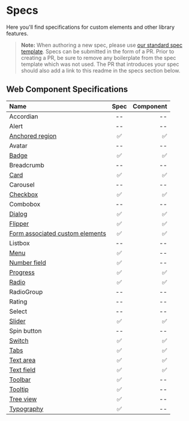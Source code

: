 # Specs

Here you'll find specifications for custom elements and other library features.

> **Note:** When authoring a new spec, please use [our standard spec template](./template.md). Specs can be submitted in the form of a PR. Prior to creating a PR, be sure to remove any boilerplate from the spec template which was not used. The PR that introduces your spec should also add a link to this readme in the specs section below.

## Web Component Specifications
| Name | Spec | Component |
| :--------- | :---------: | ---------: |
| Accordian | -- | -- |
| Alert | -- | -- |
| [Anchored region](../packages/web-components/fast-components/src/anchored-region/anchored-region.spec.md) | :white_check_mark: | :white_check_mark: |
| Avatar | -- | -- |
| [Badge](../packages/web-components/fast-components/src/badge/badge.spec.md) | :white_check_mark: | :white_check_mark: |
| Breadcrumb | -- | -- |
| [Card](../packages/web-components/fast-components/src/card/card.spec.md) | :white_check_mark: | :white_check_mark: |
| Carousel | -- | -- |
| [Checkbox](../packages/web-components/fast-components/src/checkbox/checkbox.spec.md) | :white_check_mark: | :white_check_mark: |
| Combobox | -- | -- |
| [Dialog](../packages/web-components/fast-components/src/dialog/dialog.spec.md) | :white_check_mark: | :white_check_mark: |
| [Flipper](../packages/web-components/fast-components/src/flipper/flipper.spec.md) | :white_check_mark: | :white_check_mark: |
| [Form associated custom elements](../packages/web-components/fast-components/src/form-associated/form-associated-custom-element.spec.md) | :white_check_mark: | :white_check_mark: |
| Listbox | -- | -- |
| [Menu](./menu/menu.md) | :white_check_mark: | -- |
| [Number field](./number-field.md) | :white_check_mark: | -- |
| [Progress](../packages/web-components/fast-components/src/progress/progress.spec.md) | :white_check_mark: | :white_check_mark: |
| [Radio](../packages/web-components/fast-components/src/radio/radio.spec.md) | :white_check_mark: | :white_check_mark: |
 RadioGroup | -- | -- |
| Rating | -- | -- |
| Select | -- | -- |
| [Slider](../packages/web-components/fast-components/src/slider/slider.spec.md) | :white_check_mark: | :white_check_mark: |
| Spin button | -- | -- |
| [Switch](../packages/web-components/fast-components/src/switch/switch.spec.md) | :white_check_mark: | :white_check_mark: |
| [Tabs](../packages/web-components/fast-components/src/tabs/tabs.spec.md) | :white_check_mark: | :white_check_mark: |
| [Text area](../packages/web-components/fast-components/src/text-area/text-area.spec.md) | :white_check_mark: | :white_check_mark: |
| [Text field](../packages/web-components/fast-components/src/text-field/text-field.spec.md) | :white_check_mark: | :white_check_mark: |
| [Toolbar](./toolbar.md) | :white_check_mark: | -- |
| [Tooltip](./tooltip.md) | :white_check_mark: | -- |
| [Tree view](./tree-view/tree-view.md) | :white_check_mark: | -- |
| [Typography](./typography.md) | :white_check_mark: | -- |
